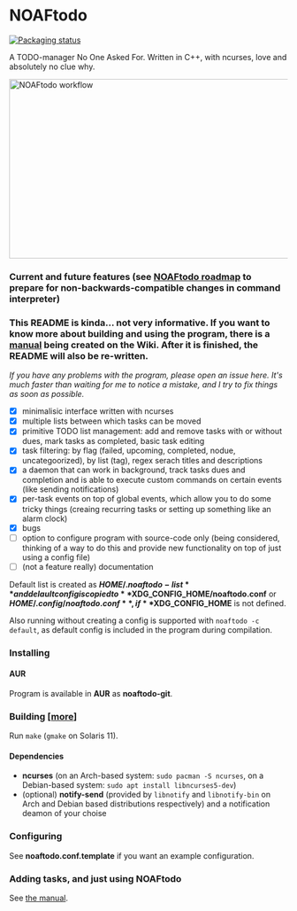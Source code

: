 # NOAFtodo

[![Packaging status](https://repology.org/badge/vertical-allrepos/noaftodo.svg)](https://repology.org/project/noaftodo/versions)

A TODO-manager No One Asked For. Written in C++, with ncurses, love and absolutely no clue why.

<img src="workflow.gif" width="576" height="324" alt="NOAFtodo workflow"></img>

### Current and future features (see [NOAFtodo roadmap](https://github.com/GregTheMadMonk/noaftodo/projects/1) to prepare for non-backwards-compatible changes in command interpreter)
### This README is kinda... not very informative. If you want to know more about building and using the program, there is a [manual](https://github.com/GregTheMadMonk/noaftodo/wiki/Manual) being created on the Wiki. After it is finished, the README will also be re-written.
*If you have any problems with the program, please open an issue here. It's much faster than waiting for me to notice a mistake, and I try to fix things as soon as possible.*
- [x] minimalisic interface written with ncurses
- [x] multiple lists between which tasks can be moved
- [x] primitive TODO list management: add and remove tasks with or without dues, mark tasks as completed, basic task editing
- [x] task filtering: by flag (failed, upcoming, completed, nodue, uncategoorized), by list (tag), regex serach titles and descriptions
- [x] a daemon that can work in background, track tasks dues and completion and is able to execute custom commands on certain events (like sending notifications)
- [x] per-task events on top of global events, which allow you to do some tricky things (creaing recurring tasks or setting up something like an alarm clock)
- [x] bugs
- [ ] option to configure program with source-code only (being considered, thinking of a way to do this and provide new functionality on top of just using a config file)
- [ ] \(not a feature really\) documentation

Default list is created as **$HOME/.noaftodo-list** and delault config is copied to **$XDG_CONFIG_HOME/noaftodo.conf** or **$HOME/.config/noaftodo.conf**, if **$XDG_CONFIG_HOME** is not defined.

Also running without creating a config is supported with `noaftodo -c default`, as default config is included in the program during compilation.

### Installing
#### AUR
Program is available in **AUR** as **noaftodo-git**.

### Building [[more](https://github.com/GregTheMadMonk/noaftodo/wiki/Manual#building)]
Run `make` (`gmake` on Solaris 11).

#### Dependencies
* **ncurses** (on an Arch-based system: `sudo pacman -S ncurses`, on a Debian-based system: `sudo apt install libncurses5-dev`)
* (optional) **notify-send** (provided by `libnotify` and `libnotify-bin` on Arch and Debian based distributions respectively) and a notification deamon of your choise

### Configuring
See **noaftodo.conf.template** if you want an example configuration.

### Adding tasks, and just using NOAFtodo
See [the manual](https://github.com/GregTheMadMonk/noaftodo/wiki/Manual).
